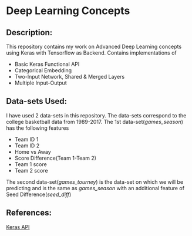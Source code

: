 # Deep Learning Concepts
## Description:
This repository contains my work on Advanced Deep Learning concepts using Keras with Tensorflow as Backend. Contains implementations of
* Basic Keras Functional API
* Categorical Embedding
* Two-Input Network, Shared & Merged Layers
* Multiple Input-Output 

## Data-sets Used:

I have used 2 data-sets in this repository. The data-sets correspond to the college basketball data from 1989-2017. The 1st data-set(*games_season*) has the following features

- Team ID 1
- Team ID 2
- Home vs Away
- Score Difference(Team 1-Team 2)
- Team 1 score
- Team 2 score

The second data-set(*games_tourney*) is the data-set on which we will be predicting and is the same as *games_season* with an additional feature of Seed Difference(*seed_diff*)

## References:

[Keras API](https://keras.io/getting-started/functional-api-guide/)

